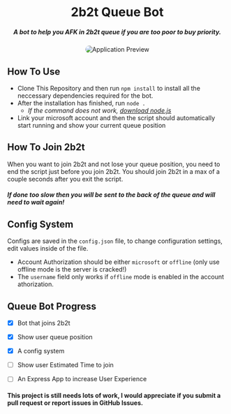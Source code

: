 <div align="center">

# 2b2t Queue Bot

<p><h5>A bot to help you AFK in 2b2t queue if you are too poor to buy priority.</h5></p>

<img src="https://i.e-z.host/gn8g5q4k.png" alt="Application Preview" style="border-radius: 15px;">
</div>

## How To Use

- Clone This Repository and then run `npm install` to install all the neccessary dependencies required for the bot.
- After the installation has finished, run `node .`
    * <i>If the command does not work, <u>[download node.js](https://nodejs.org/en/download)</u></i>
- Link your microsoft account and then the script should automatically start running and show your current queue position

## How To Join 2b2t

When you want to join 2b2t and not lose your queue position, you need to end the script just before you join 2b2t.
You should join 2b2t in a max of a couple seconds after you exit the script.
<h5>If done too slow then you will be sent to the back of the queue and will need to wait again!</h5>

## Config System

Configs are saved in the `config.json` file, to change configuration settings, edit values inside of the file.

- Account Authorization should be either `microsoft` or `offline` (only use offline mode is the server is cracked!)
- The `username` field only works if `offline` mode is enabled in the account athorization.

## Queue Bot Progress

- [x] Bot that joins 2b2t
- [x] Show user queue position
- [x] A config system
- [ ] Show user Estimated Time to join
- [ ] An Express App to increase User Experience


<h4>This project is still needs lots of work, I would appreciate if you submit a pull request or report issues in GitHub Issues.</h4>